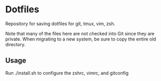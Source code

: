 # Dotfiles

Repository for saving dotfiles for git, tmux, vim, zsh.

Note that many of the files here are not checked into Git since they are private. When migrating to a new system, be sure to copy the entire old directory.

## Usage
Run ./install.sh to configure the zshrc, vimrc, and gitconfig
